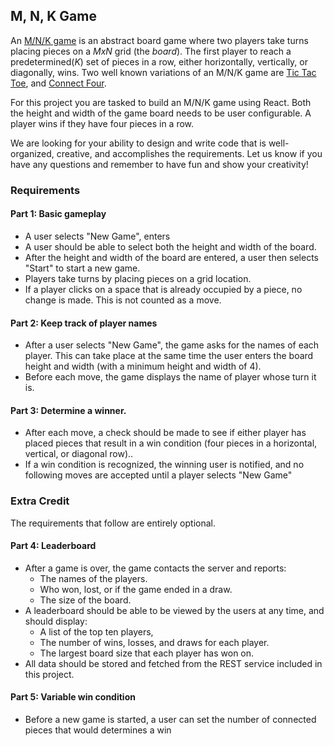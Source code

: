 ## M, N, K Game

An [M/N/K game](https://en.wikipedia.org/wiki/M,n,k-game) is an abstract board game where two players take turns placing pieces on a *MxN* grid (the *board*). The first player to reach a predetermined(*K*) set of pieces in a row, either horizontally, vertically, or diagonally, wins. Two well known variations of an M/N/K game are [Tic Tac Toe](https://en.wikipedia.org/wiki/Tic-tac-toe), and [Connect Four](https://en.wikipedia.org/wiki/Tic-tac-toe).

For this project you are tasked to build an M/N/K game using React. Both the height and width of the game board needs to be user configurable. A player wins if they have four pieces in a row.

We are looking for your ability to design and write code that is well-organized, creative, and accomplishes the requirements.  Let us know if you have any questions and remember to have fun and show your creativity!

### Requirements

#### Part 1: Basic gameplay
- A user selects "New Game", enters
- A user should be able to select both the height and width of the board.
- After the height and width of the board are entered, a user then selects "Start" to start a new game.
- Players take turns by placing pieces on a grid location.
- If a player clicks on a space that is already occupied by a piece, no change is made. This is not counted as a move.

#### Part 2: Keep track of player names
- After a user selects "New Game", the game asks for the names of each player. This can take place at the same time the user enters the board height and width (with a minimum height and width of 4).
- Before each move, the game displays the name of player whose turn it is.

#### Part 3: Determine a winner.
- After each move, a check should be made to see if either player has placed pieces that result in a win condition (four pieces in a horizontal, vertical, or diagonal row)..
- If a win condition is recognized, the winning user is notified, and no following moves are accepted until a player selects "New Game"

### Extra Credit

The requirements that follow are entirely optional.

#### Part 4: Leaderboard

- After a game is over, the game contacts the server and reports:
  - The names of the players.
  - Who won, lost, or if the game ended in a draw.
  - The size of the board.
- A leaderboard should be able to be viewed by the users at any time, and should display: 
  - A list of the top ten players,
  - The number of wins, losses, and draws for each player.
  - The largest board size that each player has won on.
- All data should be stored and fetched from the REST service included in this project.

#### Part 5: Variable win condition

- Before a new game is started, a user can set the number of connected pieces that would determines a win
